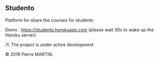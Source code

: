 ## Studento

Platform for share the courses for students

Demo : https://studento.herokuapp.com (please wait 30s to wake up the Heroku server)

/!\ The project is under active development

© 2018 Pierre MARTIN.
